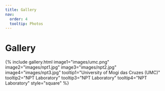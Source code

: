 ```yaml
---
title: Gallery
nav:
  order: 4
  tooltip: Photos
---
```


# <i class="fas fa-picture-o"></i>Gallery

{%
  include gallery.html
  image1="images/umc.png"
  image2="images/npt1.jpg"
  image3="images/npt2.jpg"
  image4="images/npt3.jpg"
  tooltip1="University of Mogi das Cruzes (UMC)"
  tooltip2="NPT Laboratory"
  tooltip3="NPT Laboratory"
  tooltip4="NPT Laboratory"
  style="square"
%}
